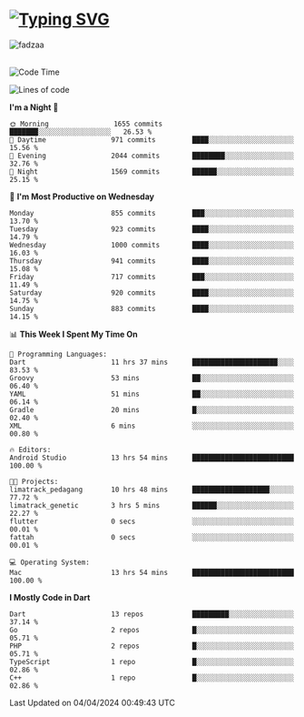 
<h1 align="left"><a href="https://git.io/typing-svg"><img src="https://readme-typing-svg.demolab.com?font=Fira+Code&pause=1000&color=F7F7F7&random=false&width=600&lines=Hi+%F0%9F%91%8B%2C+I'm+Fattah+Anggit+Al+Dzakwan;Junior+Software+Developer+from+SMK+Raden+Umar+Said" alt="Typing SVG" /></a></h1>


<div align="left" display="flex"> 
  <img src="https://komarev.com/ghpvc/?username=fadzaa&label=Profile%20views&color=0e75b6&style=flat" alt="fadzaa" /> 
</div>

<br/>

<!--START_SECTION:waka-->
![Code Time](http://img.shields.io/badge/Code%20Time-372%20hrs%2026%20mins-blue)

![Lines of code](https://img.shields.io/badge/From%20Hello%20World%20I%27ve%20Written-1.4%20million%20lines%20of%20code-blue)

**I'm a Night 🦉** 

```text
🌞 Morning                1655 commits        ███████░░░░░░░░░░░░░░░░░░   26.53 % 
🌆 Daytime                971 commits         ████░░░░░░░░░░░░░░░░░░░░░   15.56 % 
🌃 Evening                2044 commits        ████████░░░░░░░░░░░░░░░░░   32.76 % 
🌙 Night                  1569 commits        ██████░░░░░░░░░░░░░░░░░░░   25.15 % 
```
📅 **I'm Most Productive on Wednesday** 

```text
Monday                   855 commits         ███░░░░░░░░░░░░░░░░░░░░░░   13.70 % 
Tuesday                  923 commits         ████░░░░░░░░░░░░░░░░░░░░░   14.79 % 
Wednesday                1000 commits        ████░░░░░░░░░░░░░░░░░░░░░   16.03 % 
Thursday                 941 commits         ████░░░░░░░░░░░░░░░░░░░░░   15.08 % 
Friday                   717 commits         ███░░░░░░░░░░░░░░░░░░░░░░   11.49 % 
Saturday                 920 commits         ████░░░░░░░░░░░░░░░░░░░░░   14.75 % 
Sunday                   883 commits         ████░░░░░░░░░░░░░░░░░░░░░   14.15 % 
```


📊 **This Week I Spent My Time On** 

```text
💬 Programming Languages: 
Dart                     11 hrs 37 mins      █████████████████████░░░░   83.53 % 
Groovy                   53 mins             ██░░░░░░░░░░░░░░░░░░░░░░░   06.40 % 
YAML                     51 mins             ██░░░░░░░░░░░░░░░░░░░░░░░   06.14 % 
Gradle                   20 mins             █░░░░░░░░░░░░░░░░░░░░░░░░   02.40 % 
XML                      6 mins              ░░░░░░░░░░░░░░░░░░░░░░░░░   00.80 % 

🔥 Editors: 
Android Studio           13 hrs 54 mins      █████████████████████████   100.00 % 

🐱‍💻 Projects: 
limatrack_pedagang       10 hrs 48 mins      ███████████████████░░░░░░   77.72 % 
limatrack_genetic        3 hrs 5 mins        ██████░░░░░░░░░░░░░░░░░░░   22.27 % 
flutter                  0 secs              ░░░░░░░░░░░░░░░░░░░░░░░░░   00.01 % 
fattah                   0 secs              ░░░░░░░░░░░░░░░░░░░░░░░░░   00.01 % 

💻 Operating System: 
Mac                      13 hrs 54 mins      █████████████████████████   100.00 % 
```

**I Mostly Code in Dart** 

```text
Dart                     13 repos            █████████░░░░░░░░░░░░░░░░   37.14 % 
Go                       2 repos             █░░░░░░░░░░░░░░░░░░░░░░░░   05.71 % 
PHP                      2 repos             █░░░░░░░░░░░░░░░░░░░░░░░░   05.71 % 
TypeScript               1 repo              █░░░░░░░░░░░░░░░░░░░░░░░░   02.86 % 
C++                      1 repo              █░░░░░░░░░░░░░░░░░░░░░░░░   02.86 % 
```




 Last Updated on 04/04/2024 00:49:43 UTC
<!--END_SECTION:waka-->

